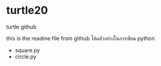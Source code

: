 # turtle20
turtle github

this is the readme file from github
โค้ดตัวอย่างในการเขียน python
- square.py
- circle.py